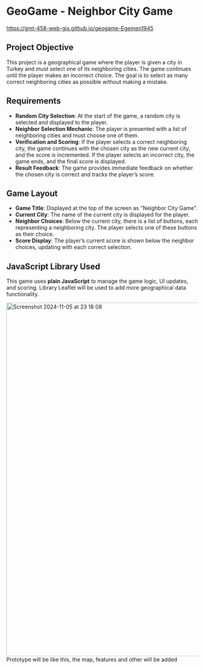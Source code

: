 # GeoGame - Neighbor City Game
https://gmt-458-web-gis.github.io/geogame-Egemen1945
## Project Objective
This project is a geographical game where the player is given a city in Turkey and must select one of its neighboring cities.
The game continues until the player makes an incorrect choice.
The goal is to select as many correct neighboring cities as possible without making a mistake.

## Requirements
- **Random City Selection**: At the start of the game, a random city is selected and displayed to the player.
- **Neighbor Selection Mechanic**: The player is presented with a list of neighboring cities and must choose one of them.
- **Verification and Scoring**: If the player selects a correct neighboring city, the game continues with the chosen city as the new current city, and the score is incremented. If the player selects an incorrect city, the game ends, and the final score is displayed.
- **Result Feedback**: The game provides immediate feedback on whether the chosen city is correct and tracks the player’s score.

## Game Layout

- **Game Title**: Displayed at the top of the screen as "Neighbor City Game".
- **Current City**: The name of the current city is displayed for the player.
- **Neighbor Choices**: Below the current city, there is a list of buttons, each representing a neighboring city. The player selects one of these buttons as their choice.
- **Score Display**: The player’s current score is shown below the neighbor choices, updating with each correct selection.

## JavaScript Library Used

This game uses **plain JavaScript** to manage the game logic, UI updates, and scoring. 
Library Leaflet will be used to add more geographical data functionality.


<img width="924" alt="Screenshot 2024-11-05 at 23 18 08" src="https://github.com/user-attachments/assets/8877cf9f-3822-4dce-9538-820b724f14fd">
Prototype will be like this, the map, features and other will be added
